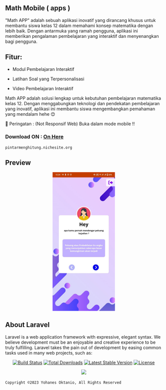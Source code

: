 ## Math Mobile ( apps )


"Math APP" adalah sebuah aplikasi inovatif yang dirancang khusus untuk membantu siswa kelas 12 dalam memahami konsep matematika dengan lebih baik. Dengan antarmuka yang ramah pengguna, aplikasi ini memberikan pengalaman pembelajaran yang interaktif dan menyenangkan bagi pengguna.

## Fitur:
    
- Modul Pembelajaran Interaktif

- Latihan Soal yang Terpersonalisasi

- Video Pembelajaran Interaktif


Math APP adalah solusi lengkap untuk kebutuhan pembelajaran matematika kelas 12. Dengan menggabungkan teknologi dan pendekatan pembelajaran yang inovatif, aplikasi ini membantu siswa mengembangkan pemahaman yang mendalam hehe 😊


🔴 Peringatan : (Not Responsif Web) Buka dalam mode mobile !!

### Download ON : [On Here](https://github.com/yohanesokta/math_app-main/releases/tag/1.2)
    pintarmenghitung.nichesite.org

## Preview
<p align="center">
  <img src="./preview.jpeg" width="200px">
</p>

## About Laravel

Laravel is a web application framework with expressive, elegant syntax. We believe development must be an enjoyable and creative experience to be truly fulfilling. Laravel takes the pain out of development by easing common tasks used in many web projects, such as:

<p align="center">
<a href="https://travis-ci.org/laravel/framework"><img src="https://travis-ci.org/laravel/framework.svg" alt="Build Status"></a>
<a href="https://packagist.org/packages/laravel/framework"><img src="https://img.shields.io/packagist/dt/laravel/framework" alt="Total Downloads"></a>
<a href="https://packagist.org/packages/laravel/framework"><img src="https://img.shields.io/packagist/v/laravel/framework" alt="Latest Stable Version"></a>
<a href="https://packagist.org/packages/laravel/framework"><img src="https://img.shields.io/packagist/l/laravel/framework" alt="License"></a>
</p>

<p align="center"><a href="https://laravel.com" target="_blank"><img src="https://raw.githubusercontent.com/laravel/art/master/logo-lockup/5%20SVG/2%20CMYK/1%20Full%20Color/laravel-logolockup-cmyk-red.svg" width="400"></a></p>

    Copyright ©2023 Yohanes Oktanio, All Rights Reserved
